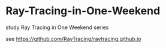 # Ray-Tracing-in-One-Weekend
study Ray Tracing in One Weekend series

see https://github.com/RayTracing/raytracing.github.io
